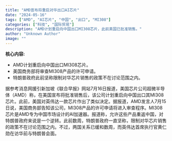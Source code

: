 ```yaml
---
title: "AMD宣布将重启对华出口AI芯片"
date: "2024-05-16"
tags: ["AMD", "AI芯片", "中国", "出口", "MI308"]
categories: ["科技", "国际贸易"]
description: "AMD计划重启向中国出口MI308芯片，此前美国已批准销售。"
author: "Unknown Author"
image: ""
---
```


**核心内容:**
- AMD计划重启向中国出口MI308芯片。
- 美国商务部将审查MI308产品的许可申请。
- 特朗普政府此前坚称限制对华芯片销售的政策不在讨论范围之内。

据参考消息网援引新加坡《联合早报》网站7月16日报道，美国芯片公司超微半导体（AMD）称，在美国宣布将批准销售后，该公司计划重启向中国出口其MI308芯片。此前，美国对英伟达一款芯片作出了类似决定。据报道，AMD发言人7月15日说，美国商务部告知该公司，MI308产品的许可申请将进入审查程序。MI308芯片是AMD专为中国市场设计的AI加速器。报道称，允许这些产品重返中国，对特朗普政府来说是一个逆转。此前数周，特朗普政府一直坚称，限制对华芯片销售的政策不在讨论范围之内。不过，两国关系已缓和数周，而英伟达首席执行官黄仁勋在访华前与特朗普会面。
